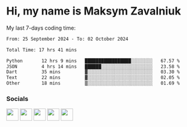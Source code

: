 Hi, my name is Maksym Zavalniuk
========================================================================================================================================

My last 7-days coding time:
<!--START_SECTION:waka-->

```txt
From: 25 September 2024 - To: 02 October 2024

Total Time: 17 hrs 41 mins

Python       12 hrs 9 mins   █████████████████░░░░░░░░   67.57 %
JSON         4 hrs 14 mins   ██████░░░░░░░░░░░░░░░░░░░   23.58 %
Dart         35 mins         ▓░░░░░░░░░░░░░░░░░░░░░░░░   03.30 %
Text         22 mins         ▓░░░░░░░░░░░░░░░░░░░░░░░░   02.05 %
Other        18 mins         ▒░░░░░░░░░░░░░░░░░░░░░░░░   01.69 %
```

<!--END_SECTION:waka-->


### Socials

<p align="left"> <a href="https://www.dev.to/mezgoodle" target="_blank" rel="noreferrer"><img src="https://raw.githubusercontent.com/danielcranney/readme-generator/main/public/icons/socials/devdotto.svg" width="32" height="32" /></a> <a href="https://discord.com/users/mezgoodle" target="_blank" rel="noreferrer"><img src="https://raw.githubusercontent.com/danielcranney/readme-generator/main/public/icons/socials/discord.svg" width="32" height="32" /></a> <a href="https://www.github.com/mezgoodle" target="_blank" rel="noreferrer"><img src="https://raw.githubusercontent.com/danielcranney/readme-generator/main/public/icons/socials/github.svg" width="32" height="32" /></a> <a href="http://www.instagram.com/sylvenis" target="_blank" rel="noreferrer"><img src="https://raw.githubusercontent.com/danielcranney/readme-generator/main/public/icons/socials/instagram.svg" width="32" height="32" /></a> <a href="https://www.linkedin.com/in/maksym-zavalniuk-ba4a72193" target="_blank" rel="noreferrer"><img src="https://raw.githubusercontent.com/danielcranney/readme-generator/main/public/icons/socials/linkedin.svg" width="32" height="32" /></a></p>
